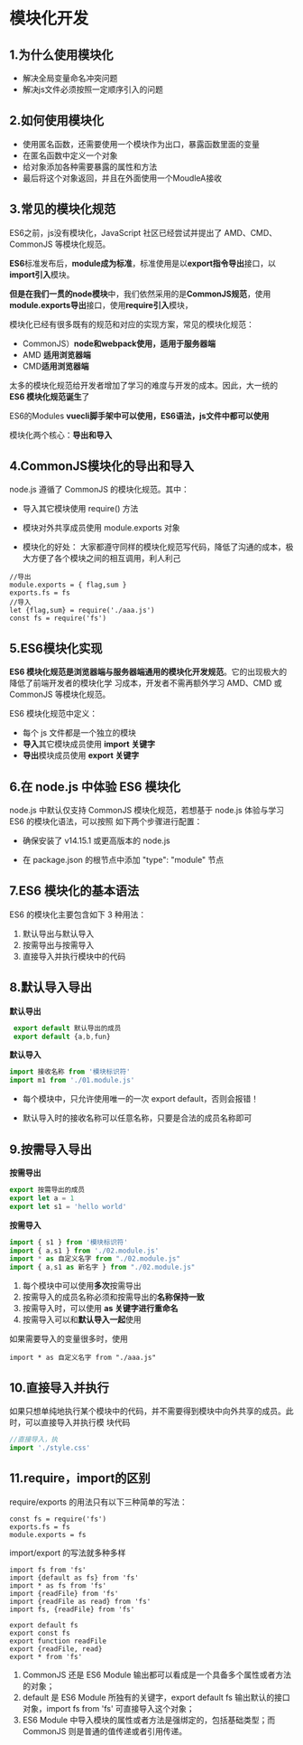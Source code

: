 # 模块化开发

## 1.为什么使用模块化

- 解决全局变量命名冲突问题
- 解决js文件必须按照一定顺序引入的问题

## 2.如何使用模块化

- 使用匿名函数，还需要使用一个模块作为出口，暴露函数里面的变量
- 在匿名函数中定义一个对象
- 给对象添加各种需要暴露的属性和方法
- 最后将这个对象返回，并且在外面使用一个MoudleA接收

## 3.常见的模块化规范

ES6之前，js没有模块化，JavaScript 社区已经尝试并提出了 AMD、CMD、CommonJS 等模块化规范。

**ES6**标准发布后，**module成为标准**，标准使用是以**export指令导出**接口，以**import引入**模块。

**但是在我们一贯的node模块**中，我们依然采用的是**CommonJS规范**，使用**module.exports导出**接口，使用**require引入**模块，

模块化已经有很多既有的规范和对应的实现方案，常见的模块化规范：

- CommonJS）**node和webpack使用，适用于服务器端**
- AMD **适用浏览器端**
- CMD**适用浏览器端**

太多的模块化规范给开发者增加了学习的难度与开发的成本。因此，大一统的 **ES6 模块化规范诞生**了

ES6的Modules **vuecli脚手架中可以使用，ES6语法，js文件中都可以使用**

模块化两个核心：**导出和导入**

## 4.CommonJS模块化的导出和导入

node.js 遵循了 CommonJS 的模块化规范。其中： 

- 导入其它模块使用 require() 方法 

- 模块对外共享成员使用 module.exports 对象 
- 模块化的好处： 大家都遵守同样的模块化规范写代码，降低了沟通的成本，极大方便了各个模块之间的相互调用，利人利己

```
//导出
module.exports = { flag,sum }
exports.fs = fs
//导入
let {flag,sum} = require('./aaa.js')
const fs = require('fs')
```

## 5.ES6模块化实现

**ES6 模块化规范是浏览器端与服务器端通用的模块化开发规范**。它的出现极大的降低了前端开发者的模块化学 习成本，开发者不需再额外学习 AMD、CMD 或 CommonJS 等模块化规范。

ES6 模块化规范中定义： 

- 每个 js 文件都是一个独立的模块 
- **导入**其它模块成员使用 **import 关键字**
- **导出**模块成员使用 **export 关键字**

## 6.在 node.js 中体验 ES6 模块化

node.js 中默认仅支持 CommonJS 模块化规范，若想基于 node.js 体验与学习 ES6 的模块化语法，可以按照 如下两个步骤进行配置：

- 确保安装了 v14.15.1 或更高版本的 node.js 

- 在 package.json 的根节点中添加 "type": "module" 节点

## 7.ES6 模块化的基本语法

ES6 的模块化主要包含如下 3 种用法：

1. 默认导出与默认导入 
2. 按需导出与按需导入 
3. 直接导入并执行模块中的代码

## 8.默认导入导出

**默认导出**

```js
 export default 默认导出的成员
 export default {a,b,fun}
```

 **默认导入**

```js
import 接收名称 from '模块标识符'
import m1 from './01.module.js'
```

- 每个模块中，只允许使用唯一的一次 export default，否则会报错！

- 默认导入时的接收名称可以任意名称，只要是合法的成员名称即可

## 9.按需导入导出

**按需导出**

```js
export 按需导出的成员
export let a = 1
export let s1 = 'hello world'
```

**按需导入**

```js
import { s1 } from '模块标识符'
import { a,s1 } from './02.module.js'
import * as 自定义名字 from "./02.module.js"
import { a,s1 as 新名字 } from "./02.module.js"
```

1. 每个模块中可以使用**多次**按需导出
2. 按需导入的成员名称必须和按需导出的**名称保持一致**
3. 按需导入时，可以使用 **as 关键字进行重命名**
4. 按需导入可以和**默认导入一起**使用

如果需要导入的变量很多时，使用

```
import * as 自定义名字 from "./aaa.js"
```

## 10.直接导入并执行

如果只想单纯地执行某个模块中的代码，并不需要得到模块中向外共享的成员。此时，可以直接导入并执行模 块代码

```js
//直接导入，执
import './style.css'
```

## 11.require，import的区别

require/exports 的用法只有以下三种简单的写法：

```
const fs = require('fs')
exports.fs = fs
module.exports = fs
```

import/export 的写法就多种多样

```
import fs from 'fs'
import {default as fs} from 'fs'
import * as fs from 'fs'
import {readFile} from 'fs'
import {readFile as read} from 'fs'
import fs, {readFile} from 'fs'

export default fs
export const fs
export function readFile
export {readFile, read}
export * from 'fs'
```

1. CommonJS 还是 ES6 Module 输出都可以看成是一个具备多个属性或者方法的对象；
2. default 是 ES6 Module 所独有的关键字，export default fs 输出默认的接口对象，import fs from 'fs' 可直接导入这个对象；
3. ES6 Module 中导入模块的属性或者方法是强绑定的，包括基础类型；而 CommonJS 则是普通的值传递或者引用传递。